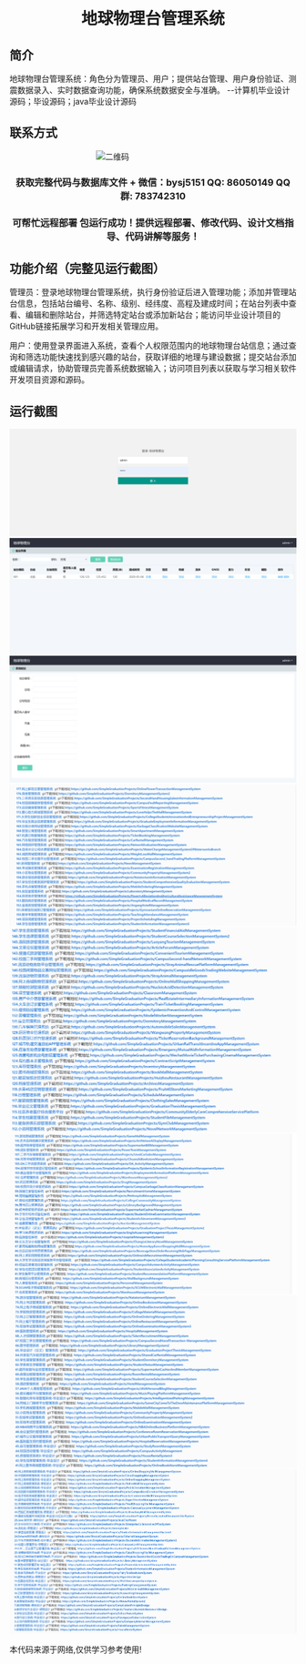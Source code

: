 <p><h1 align="center">地球物理台管理系统</h1></p>

## 简介
地球物理台管理系统：角色分为管理员、用户；提供站台管理、用户身份验证、测震数据录入、实时数据查询功能，确保系统数据安全与准确。    --计算机毕业设计源码；毕设源码；java毕业设计源码


## 联系方式
<img src="https://bs-1329754181.cos.ap-shanghai.myqcloud.com/wx.jpg" alt="二维码" style="display: block; margin: 0 auto;" width="200px">
<p><h3 align="center">获取完整代码与数据库文件 + 微信：bysj5151 QQ: 86050149 QQ群: 783742310</h3></p>
<p><h3 align="center">可帮忙远程部署 包运行成功！提供远程部署、修改代码、设计文档指导、代码讲解等服务！</h3></p>

## 功能介绍（完整见运行截图）
管理员：登录地球物理台管理系统，执行身份验证后进入管理功能；添加并管理站台信息，包括站台编号、名称、级别、经纬度、高程及建成时间；在站台列表中查看、编辑和删除站台，并筛选特定站台或添加新站台；能访问毕业设计项目的GitHub链接拓展学习和开发相关管理应用。  

用户：使用登录界面进入系统，查看个人权限范围内的地球物理台站信息；通过查询和筛选功能快速找到感兴趣的站台，获取详细的地理与建设数据；提交站台添加或编辑请求，协助管理员完善系统数据输入；访问项目列表以获取与学习相关软件开发项目资源和源码。


## 运行截图
![](imgs/588112-20221008145237458-1355991046.png)
![](imgs/588112-20221008145243575-280178373.png)
![](imgs/588112-20221008145247068-547955150.png)
![](imgs/588112-20220922103526339-1493007170.png)
![](imgs/588112-20220922103543790-1329624097.png)
![](imgs/588112-20220922103559105-1654136839.png)
![](imgs/588112-20220922103617450-1858868571.png)
![](imgs/588112-20220922103637646-959105862.png)

<p>本代码来源于网络,仅供学习参考使用!</p>
